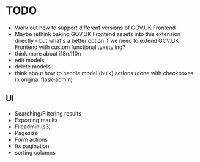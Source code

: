 # TODO

- Work out how to support different versions of GOV.UK Frontend
- Maybe rethink baking GOV.UK Frontend assets into this extension directly - but what's a better option if we need to extend GOV.UK Frontend with custom functionality+styling?
- think more about i18n/l10n
- edit models
- delete models
- think about how to handle model (bulk) actions (done with checkboxes in original flask-admin)

## UI

- Searching/Filtering results
- Exporting results
- Fileadmin (s3)
- Pagesize
- Form actions
- fix pagination
- sorting columns
